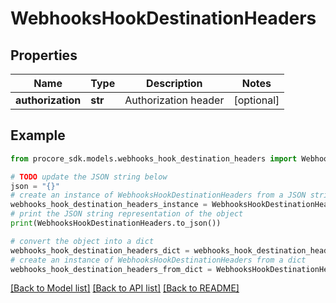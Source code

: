# WebhooksHookDestinationHeaders


## Properties

Name | Type | Description | Notes
------------ | ------------- | ------------- | -------------
**authorization** | **str** | Authorization header | [optional] 

## Example

```python
from procore_sdk.models.webhooks_hook_destination_headers import WebhooksHookDestinationHeaders

# TODO update the JSON string below
json = "{}"
# create an instance of WebhooksHookDestinationHeaders from a JSON string
webhooks_hook_destination_headers_instance = WebhooksHookDestinationHeaders.from_json(json)
# print the JSON string representation of the object
print(WebhooksHookDestinationHeaders.to_json())

# convert the object into a dict
webhooks_hook_destination_headers_dict = webhooks_hook_destination_headers_instance.to_dict()
# create an instance of WebhooksHookDestinationHeaders from a dict
webhooks_hook_destination_headers_from_dict = WebhooksHookDestinationHeaders.from_dict(webhooks_hook_destination_headers_dict)
```
[[Back to Model list]](../README.md#documentation-for-models) [[Back to API list]](../README.md#documentation-for-api-endpoints) [[Back to README]](../README.md)


